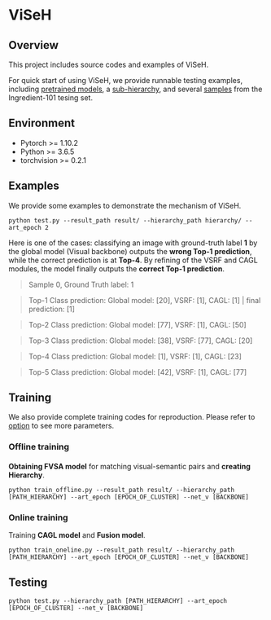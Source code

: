 # ViSeH
## Overview
This project includes source codes and examples of ViSeH. 

For quick start of using ViSeH, we provide runnable testing examples, including [pretrained models](./model_save/resnet18), a [sub-hierarchy](./hierarchy), and several [samples](./data_food101_demo) from the Ingredient-101 tesing set.
## Environment
* Pytorch >= 1.10.2
* Python >= 3.6.5
* torchvision >= 0.2.1
## Examples
We provide some examples to demonstrate the mechanism of ViSeH.

    python test.py --result_path result/ --hierarchy_path hierarchy/ --art_epoch 2

Here is one of the cases: classifying an image with ground-truth label **1** by the global model (Visual backbone) outputs the **wrong Top-1 prediction**, while the correct prediction is at **Top-4**. By refining of the VSRF and CAGL modules, the model finally outputs the **correct Top-1 prediction**.

> Sample 0, Ground Truth label: 1

> Top-1 Class prediction: Global model: [20], VSRF: [1], CAGL: [1] | final prediction: [1]

> Top-2 Class prediction: Global model: [77], VSRF: [1], CAGL: [50]

> Top-3 Class prediction: Global model: [38], VSRF: [77], CAGL: [20]

> Top-4 Class prediction: Global model: [1], VSRF: [1], CAGL: [23]

> Top-5 Class prediction: Global model: [42], VSRF: [1], CAGL: [77]


## Training
We also provide complete training codes for reproduction. Please refer to [option](./opts.py) to see more parameters.
### Offline training
####
**Obtaining FVSA model** for matching visual-semantic pairs and **creating Hierarchy**.

    python train_offline.py --result_path result/ --hierarchy_path [PATH_HIERARCHY] --art_epoch [EPOCH_OF_CLUSTER] --net_v [BACKBONE]
### Online training
Training **CAGL model** and **Fusion model**.

    python train_oneline.py --result_path result/ --hierarchy_path [PATH_HIERARCHY] --art_epoch [EPOCH_OF_CLUSTER] --net_v [BACKBONE]
## Testing
    python test.py --hierarchy_path [PATH_HIERARCHY] --art_epoch [EPOCH_OF_CLUSTER] --net_v [BACKBONE]
